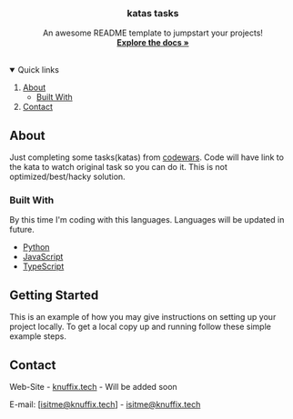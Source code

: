 
<!-- PROJECT LOGO -->
<br />
<p align="center">

  <h3 align="center">katas tasks</h3>

  <p align="center">
    An awesome README template to jumpstart your projects!
    <br />
    <a href="https://github.com/knuffix/codewars-tasks"><strong>Explore the docs »</strong></a>
    <br />
    <br />
  </p>
</p>



<!-- TABLE OF CONTENTS -->
<details open="open">
  <summary>Quick links</summary>
  <ol>
    <li>
      <a href="#about">About</a>
      <ul>
        <li><a href="#built-with">Built With</a></li>
      </ul>
    </li>
    <li><a href="#contact">Contact</a></li>
  </ol>
</details>



<!-- ABOUT THE PROJECT -->
## About

Just completing some tasks(katas) from [codewars](https://www.codewars.com). Code will have link to the kata to watch original task so you can do it. This is not optimized/best/hacky solution.

### Built With

By this time I'm coding with this languages. Languages will be updated in future.

* [Python](https://python.org)
* [JavaScript](https://www.javascript.com/)
* [TypeScript](https://www.typescriptlang.org/)



<!-- GETTING STARTED -->
## Getting Started

This is an example of how you may give instructions on setting up your project locally.
To get a local copy up and running follow these simple example steps.

<!-- CONTACT -->
## Contact

Web-Site - [knuffix.tech](https://knuffix.tech) - Will be added soon

E-mail: [isitme@knuffix.tech] - isitme@knuffix.tech



